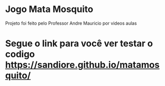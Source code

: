 # Jogo Mata Mosquito
Projeto foi feito pelo Professor Andre Mauricio por videos aulas
# Segue o link para você ver testar o codigo https://sandiore.github.io/matamosquito/
